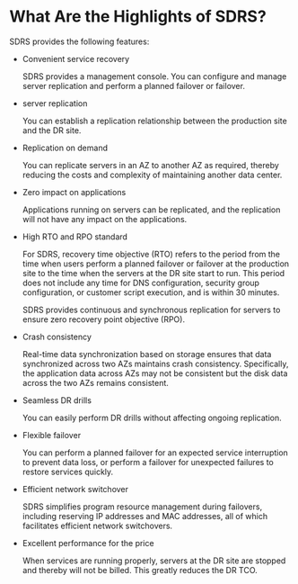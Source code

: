 # What Are the Highlights of SDRS?<a name="sdrs_06_0430"></a>

SDRS provides the following features:

-   Convenient service recovery

    SDRS provides a management console. You can configure and manage server replication and perform a planned failover or failover.

-   server replication

    You can establish a replication relationship between the production site and the DR site.

-   Replication on demand

    You can replicate servers in an AZ to another AZ as required, thereby reducing the costs and complexity of maintaining another data center.

-   Zero impact on applications

    Applications running on servers can be replicated, and the replication will not have any impact on the applications.

-   High RTO and RPO standard

    For SDRS, recovery time objective \(RTO\) refers to the period from the time when users perform a planned failover or failover at the production site to the time when the servers at the DR site start to run. This period does not include any time for DNS configuration, security group configuration, or customer script execution, and is within 30 minutes.

    SDRS provides continuous and synchronous replication for servers to ensure zero recovery point objective \(RPO\).

-   Crash consistency

    Real-time data synchronization based on storage ensures that data synchronized across two AZs maintains crash consistency. Specifically, the application data across AZs may not be consistent but the disk data across the two AZs remains consistent. 

-   Seamless DR drills

    You can easily perform DR drills without affecting ongoing replication.

-   Flexible failover

    You can perform a planned failover for an expected service interruption to prevent data loss, or perform a failover for unexpected failures to restore services quickly.

-   Efficient network switchover

    SDRS simplifies program resource management during failovers, including reserving IP addresses and MAC addresses, all of which facilitates efficient network switchovers.

-   Excellent performance for the price

    When services are running properly, servers at the DR site are stopped and thereby will not be billed. This greatly reduces the DR TCO.


